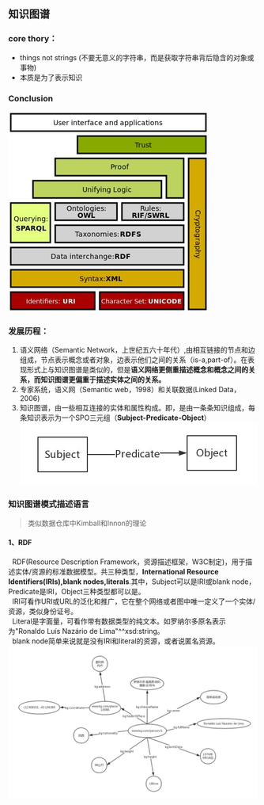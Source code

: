 ## 知识图谱

### core thory：

* things not strings (不要无意义的字符串，而是获取字符串背后隐含的对象或事物)
* 本质是为了表示知识

### Conclusion  
![SPO](https://github.com/ston1992/SailTheOcean/blob/master/pic/语义网技术栈.jpg)

### 发展历程：

1. 语义网络（Semantic Network，上世纪五六十年代）,由相互链接的节点和边组成，节点表示概念或者对象，边表示他们之间的关系（is-a,part-of）。在表现形式上与知识图谱是类似的，但是**语义网络更侧重描述概念和概念之间的关系，而知识图谱更偏重于描述实体之间的关系。**
2. 专家系统，语义网（Semantic web，1998）和关联数据(Linked Data，2006)
3. 知识图谱，由一些相互连接的实体和属性构成。即，是由一条条知识组成，每条知识表示为一个SPO三元组（**Subject-Predicate-Object**） 
![SPO](https://github.com/ston1992/SailTheOcean/blob/master/pic/SPO三元组.png)

### 知识图谱模式描述语言
>类似数据仓库中Kimball和Innon的理论

#### 1、RDF
&nbsp;    RDF(Resource Description Framework，资源描述框架，W3C制定)，用于描述实体/资源的标准数据模型。共三种类型，**International Resource Identifiers(IRIs),blank nodes,literals**.其中，Subject可以是IRI或blank node，Predicate是IRI，Object三种类型都可以是。  
&nbsp;  IRI可看作URI或URL的泛化和推广，它在整个网络或者图中唯一定义了一个实体/资源，类似身份证号。  
&nbsp;  Literal是字面量，可看作带有数据类型的纯文本。如罗纳尔多原名表示为"Ronaldo Luís Nazário de Lima"^^xsd:string。  
&nbsp;  blank node简单来说就是没有IRI和literal的资源，或者说匿名资源。  
![罗纳尔多知识图谱](https://github.com/ston1992/SailTheOcean/blob/master/pic/罗纳尔多知识图谱.jpg)

